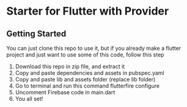# Starter for Flutter with Provider

## Getting Started

You can just clone this repo to use it, but if you already make a flutter project and just want to use some of this code, follow this step

1. Download this repo in zip file, and extract it
2. Copy and paste dependencies and assets in pubspec.yaml
3. Copy and paste lib and assets folder (replace lib folder)
4. Go to terminal and run this command flutterfire configure
5. Uncomment Firebase code in main.dart
6. You all set!
